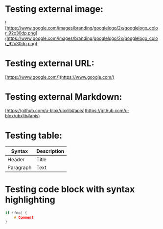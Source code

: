 # Testing external image:
![https://www.google.com/images/branding/googlelogo/2x/googlelogo_color_92x30dp.png](https://www.google.com/images/branding/googlelogo/2x/googlelogo_color_92x30dp.png)

# Testing external URL:
[https://www.google.com/](https://www.google.com/)

# Testing external Markdown:
[https://github.com/u-blox/ubxlib#apis](https://github.com/u-blox/ubxlib#apis)

# Testing table:
| Syntax | Description |
| ----------- | ----------- |
| Header | Title |
| Paragraph | Text |

# Testing code block with syntax highlighting
```c
if (foo) {
    # Comment
}
```